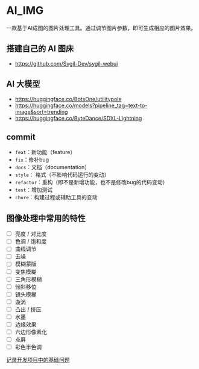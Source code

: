 # AI_IMG
一款基于AI成图的图片处理工具。通过调节图片参数，即可生成相应的图片效果。

## 搭建自己的 AI 图床
- https://github.com/Sygil-Dev/sygil-webui
## AI 大模型
- https://huggingface.co/BotsOne/utilitypole
- https://huggingface.co/models?pipeline_tag=text-to-image&sort=trending
- https://huggingface.co/ByteDance/SDXL-Lightning
## commit
- `feat`：新功能（feature）
- `fix`：修补bug
- `docs`：文档（documentation）
- `style`： 格式（不影响代码运行的变动）
- `refactor`：重构（即不是新增功能，也不是修改bug的代码变动）
- `test`：增加测试
- `chore`：构建过程或辅助工具的变动

## 图像处理中常用的特性
- [ ] 亮度 / 对比度
- [ ] 色调 / 饱和度
- [ ] 曲线调节
- [ ] 去噪
- [ ] 模糊蒙版
- [ ] 变焦模糊
- [ ] 三角形模糊
- [ ] 倾斜移位
- [ ] 镜头模糊
- [ ] 漩涡
- [ ] 凸出 / 挤压
- [ ] 水墨
- [ ] 边缘效果
- [ ] 六边形像素化
- [ ] 点屏
- [ ] 彩色半色调

[记录开发项目中的基础问题](./process.md)
